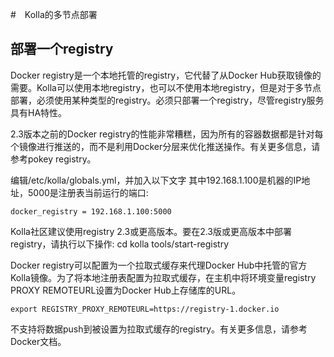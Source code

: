 #　Kolla的多节点部署

## 部署一个registry

Docker registry是一个本地托管的registry，它代替了从Docker Hub获取镜像的需要。Kolla可以使用本地registry，也可以不使用本地registry，但是对于多节点部署，必须使用某种类型的registry。必须只部署一个registry，尽管registry服务具有HA特性。

2.3版本之前的Docker registry的性能非常糟糕，因为所有的容器数据都是针对每个镜像进行推送的，而不是利用Docker分层来优化推送操作。有关更多信息，请参考pokey registry。

编辑/etc/kolla/globals.yml，并加入以下文字 其中192.168.1.100是机器的IP地址，5000是注册表当前运行的端口:

    docker_registry = 192.168.1.100:5000

Kolla社区建议使用registry 2.3或更高版本。要在2.3版或更高版本中部署registry，请执行以下操作:
    cd kolla
    tools/start-registry

Docker registry可以配置为一个拉取式缓存来代理Docker Hub中托管的官方Kolla镜像。为了将本地注册表配置为拉取式缓存，在主机中将环境变量registry PROXY REMOTEURL设置为Docker Hub上存储库的URL。
    
    export REGISTRY_PROXY_REMOTEURL=https://registry-1.docker.io

不支持将数据push到被设置为拉取式缓存的registry。有关更多信息，请参考Docker文档。